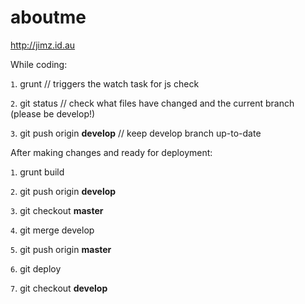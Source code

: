 # aboutme
http://jimz.id.au

While coding:

`1`. grunt // triggers the watch task for js check

`2`. git status // check what files have changed and the current branch (please be develop!)

`3`. git push origin **develop** // keep develop branch up-to-date


After making changes and ready for deployment:

`1`. grunt build

`2`. git push origin **develop**

`3`. git checkout **master**

`4`. git merge develop

`5`. git push origin **master**

`6`. git deploy

`7`. git checkout **develop**

